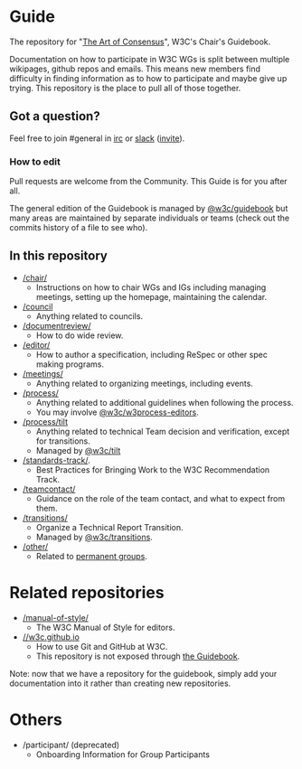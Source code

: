 # Guide

The repository for "[The Art of Consensus](https://www.w3.org/Guide/)", W3C's Chair's Guidebook.

Documentation on how to participate in W3C WGs is split between multiple wikipages, github repos and emails. This means new members find difficulty in finding information as to how to participate and maybe give up trying. This repository is the place to pull all of those
together.

## Got a question?

Feel free to join #general in [irc](https://webirc.w3.org/?channels=general) or [slack](https://w3ccommunity.slack.com/) ([invite](https://www.w3.org/slack-w3ccommunity-invite)).

### How to edit

Pull requests are welcome from the Community. This Guide is for you after all.

The general edition of the Guidebook is managed by [@w3c/guidebook](https://github.com/orgs/w3c/teams/guidebook) but many areas are maintained by separate individuals or teams (check out the commits history of a file to see who).

## In this repository

* [/chair/](https://github.com/w3c/Guide/tree/main/chair)
  * Instructions on how to chair WGs and IGs including managing meetings, setting up the homepage, maintaining the calendar.
* [/council](https://github.com/w3c/Guide/tree/main/council)
  * Anything related to councils.
* [/documentreview/](https://github.com/w3c/Guide/tree/main/documentreview)
  * How to do wide review.
* [/editor/](https://github.com/w3c/Guide/tree/main/editor)
  * How to author a specification, including ReSpec or other spec making programs.
* [/meetings/](https://github.com/w3c/Guide/tree/main/meetings)
  * Anything related to organizing meetings, including events.
* [/process/](https://github.com/w3c/Guide/tree/main/process)
  * Anything related to additional guidelines when following the process.
  * You may involve [@w3c/w3process-editors](https://github.com/orgs/w3c/teams/w3process-editors).
* [/process/tilt](https://github.com/w3c/Guide/tree/main/process/tilt)
  * Anything related to technical Team decision and verification, except for transitions.
  * Managed by [@w3c/tilt](https://github.com/orgs/w3c/teams/tilt)
* [/standards-track/](https://github.com/w3c/Guide/tree/main/standards-track).
  * Best Practices for Bringing Work to the W3C Recommendation Track.
* [/teamcontact/](https://github.com/w3c/Guide/tree/main/teamcontact)
  * Guidance on the role of the team contact, and what to expect from them.
* [/transitions/](https://github.com/w3c/Guide/tree/main/transitions)
  * Organize a Technical Report Transition.
  * Managed by [@w3c/transitions](https://github.com/orgs/w3c/teams/transitions).
* [/other/](https://github.com/w3c/Guide/tree/main/other)
  * Related to [permanent groups](https://www.w3.org/groups/).

# Related repositories
* [/manual-of-style/](https://github.com/w3c/manual-of-style)
  * The W3C Manual of Style for editors.
* [//w3c.github.io](https://github.com/w3c/w3c.github.io)
  * How to use Git and GitHub at W3C.
  * This repository is not exposed through [the Guidebook](https://www.w3.org/Guide/).

Note: now that we have a repository for the guidebook, simply add your documentation into it rather than creating new repositories.

# Others

* /participant/ (deprecated)
  * Onboarding Information for Group Participants
